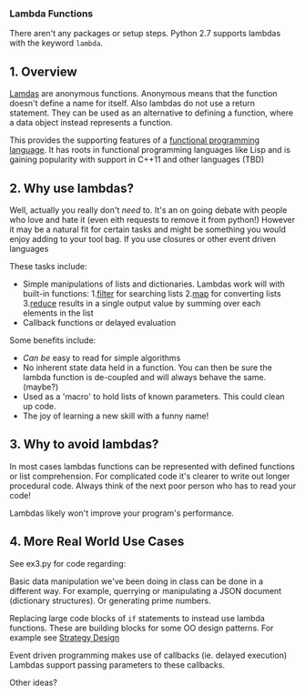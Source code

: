 ### Lambda Functions

There aren't any packages or setup steps. Python 2.7 supports lambdas with the keyword `lambda`.  

## 1. Overview
[Lamdas](https://docs.python.org/2/reference/expressions.html#lambda) are anonymous functions.  Anonymous means that the function doesn't define a name for itself.  Also lambdas do not use a return statement.  They can be used as an alternative to defining a function, where a data object instead represents a function.

This provides the supporting features of a [functional programming language](http://en.wikipedia.org/wiki/Functional_programming).  It has roots in functional programming languages like Lisp and is gaining popularity with support in C++11 and other languages (TBD)

## 2. Why use lambdas?
Well, actually you really don't *need* to. It's an on going debate with people who love and hate it (even eith requests to remove it from python!)  However it may be a natural fit for certain tasks and might be something you would enjoy adding to your tool bag.  If you use closures or other event driven languages

These tasks include:
- Simple manipulations of lists and dictionaries.  Lambdas work will with built-in functions:
    1.[filter](https://docs.python.org/2/library/functions.html#filter) for searching lists
    2.[map](https://docs.python.org/2/library/functions.html#map) for converting lists
    3.[reduce](https://docs.python.org/2/library/functions.html#reduce) results in a single output value by summing over each elements in the list
- Callback functions or delayed evaluation


Some benefits include:
- *Can be* easy to read for simple algorithms
- No inherent state data held in a function.  You can then be sure the lambda function is de-coupled and will always behave the same. (maybe?)
- Used as a 'macro' to hold lists of known parameters.  This could clean up code.
- The joy of learning a new skill with a funny name!

## 3. Why to avoid lambdas?
In most cases lambdas functions can be represented with defined functions or list comprehension.  For complicated code it's clearer to write out longer procedural code.   Always think of the next poor person who has to read your code!

Lambdas likely won't improve your program's performance.

## 4. More Real World Use Cases

See ex3.py for code regarding:

Basic data manipulation we've been doing in class can be done in a different way.  For example, querrying or manipulating a JSON document (dictionary structures).  Or generating prime numbers.  

Replacing large code blocks of `if` statements to instead use lambda functions.  These are building blocks for some OO design patterns. For example see [Strategy Design](http://sourcemaking.com/design_patterns/strategy)

Event driven programming makes use of callbacks (ie. delayed execution) Lambdas support passing parameters to these callbacks.

Other ideas?